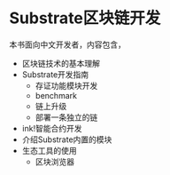 # Substrate区块链开发

本书面向中文开发者，内容包含，
- 区块链技术的基本理解
- Substrate开发指南
  - 存证功能模块开发
  - benchmark
  - 链上升级
  - 部署一条独立的链
- ink!智能合约开发
- 介绍Substrate内置的模块
- 生态工具的使用
  - 区块浏览器